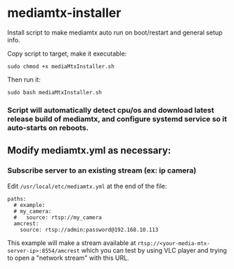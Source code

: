 # mediamtx-installer

Install script to make mediamtx auto run on boot/restart and general setup info.

Copy script to target, make it executable:

`sudo chmod +x mediaMtxInstaller.sh`

Then run it:

`sudo bash mediaMtxInstaller.sh`

### Script will automatically detect cpu/os and download latest release build of mediamtx, and configure systemd service so it auto-starts on reboots.

## Modify mediamtx.yml as necessary:

### Subscribe server to an existing stream (ex: ip camera)

Edit `/usr/local/etc/mediamtx.yml` at the end of the file:

```
paths:
  # example:
  # my_camera:
  #   source: rtsp://my_camera
  amcrest:
    source: rtsp://admin:password@192.168.10.113
```

This example will make a stream available at `rtsp://<your-media-mtx-server-ip>:8554/amcrest` which you can test by using VLC player and trying to open a "network stream" with this URL.
